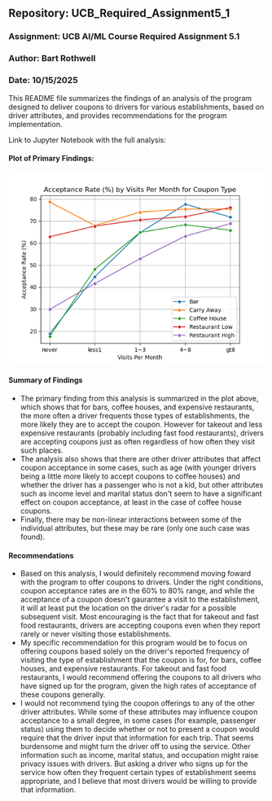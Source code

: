 ## Repository: UCB_Required_Assignment5_1
### Assignment: UCB AI/ML Course Required Assignment 5.1
### Author: Bart Rothwell
### Date: 10/15/2025

This README file summarizes the findings of an analysis of the program designed to deliver coupons to drivers for various establishments, based on driver attributes, and provides recommendations for the program implementation.

Link to Jupyter Notebook with the full analysis:

#### Plot of Primary Findings:
![](images/AcceptanceRateSummary.png)
#### Summary of Findings
- The primary finding from this analysis is summarized in the plot above, which shows that for bars, coffee houses, and expensive restaurants, the more often a driver frequents those types of establishments, the more likely they are to accept the coupon. However for takeout and less expensive restaurants (probably including fast food restaurants), drivers are accepting coupons just as often regardless of how often they visit such places.
- The analysis also shows that there are other driver attributes that affect coupon acceptance in some cases, such as age (with younger drivers being a little more likely to accept coupons to coffee houses) and whether the driver has a passenger who is not a kid, but other attributes such as income level and marital status don't seem to have a significant effect on coupon acceptance, at least in the case of coffee house coupons.
- Finally, there may be non-linear interactions between some of the individual attributes, but these may be rare (only one such case was found).
#### Recommendations
- Based on this analysis, I would definitely recommend moving foward with the program to offer coupons to drivers. Under the right conditions, coupon acceptance rates are in the 60% to 80% range, and while the acceptance of a coupon doesn't gaurantee a visit to the establishment, it will at least put the location on the driver's radar for a possible subsequent visit. Most encouraging is the fact that for takeout and fast food restaurants, drivers are accepting coupons even when they report rarely or never visiting those establishments.
- My specific recommendation for this program would be to focus on offering coupons based solely on the driver's reported frequency of visiting the type of establishment that the coupon is for, for bars, coffee houses, and expensive restaurants. For takeout and fast food restaurants, I would recommend offering the coupons to all drivers who have signed up for the program, given the high rates of acceptance of these coupons generally.
- I would not recommend tying the coupon offerings to any of the other driver attributes. While some of these attributes may influence coupon acceptance to a small degree, in some cases (for example, passenger status) using them to decide whether or not to present a coupon would require that the driver input that information for each trip. That seems burdensome and might turn the driver off to using the service. Other information such as income, marital status, and occupation might raise privacy issues with drivers. But asking a driver who signs up for the service how often they frequent certain types of establishment seems appropriate, and I believe that most drivers would be willing to provide that information.
